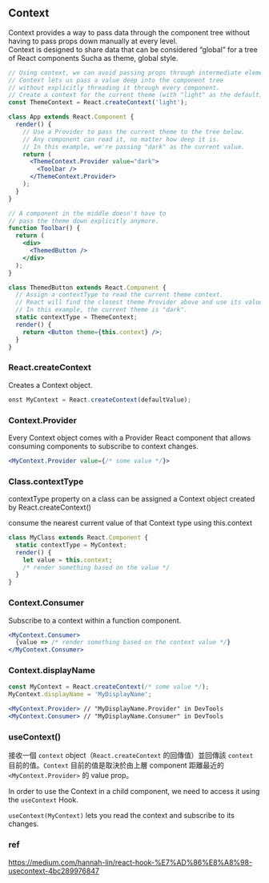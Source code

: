 ## Context 
  Context provides a way to pass data through the component tree without having to pass props down manually at every level. \
  Context is designed to share data that can be considered “global” for a tree of React components Sucha as theme, global style.

```jsx
// Using context, we can avoid passing props through intermediate elements:
// Context lets us pass a value deep into the component tree
// without explicitly threading it through every component.
// Create a context for the current theme (with "light" as the default).
const ThemeContext = React.createContext('light');

class App extends React.Component {
  render() {
    // Use a Provider to pass the current theme to the tree below.
    // Any component can read it, no matter how deep it is.
    // In this example, we're passing "dark" as the current value.
    return (
      <ThemeContext.Provider value="dark">
        <Toolbar />
      </ThemeContext.Provider>
    );
  }
}

// A component in the middle doesn't have to
// pass the theme down explicitly anymore.
function Toolbar() {
  return (
    <div>
      <ThemedButton />
    </div>
  );
}

class ThemedButton extends React.Component {
  // Assign a contextType to read the current theme context.
  // React will find the closest theme Provider above and use its value.
  // In this example, the current theme is "dark".
  static contextType = ThemeContext;
  render() {
    return <Button theme={this.context} />;
  }
}
```

### React.createContext
Creates a Context object.
```jsx
onst MyContext = React.createContext(defaultValue);
```

### Context.Provider
Every Context object comes with a Provider React component that allows consuming components to subscribe to context changes.

```jsx
<MyContext.Provider value={/* some value */}>
```

### Class.contextType
contextType property on a class can be assigned a Context object created by React.createContext()

consume the nearest current value of that Context type using this.context
```jsx
class MyClass extends React.Component {
  static contextType = MyContext;
  render() {
    let value = this.context;
    /* render something based on the value */
  }
}
```

### Context.Consumer
Subscribe to a context within a function component.

```jsx
<MyContext.Consumer>
  {value => /* render something based on the context value */}
</MyContext.Consumer>
```

### Context.displayName
```jsx
const MyContext = React.createContext(/* some value */);
MyContext.displayName = 'MyDisplayName';

<MyContext.Provider> // "MyDisplayName.Provider" in DevTools
<MyContext.Consumer> // "MyDisplayName.Consumer" in DevTools
```


### useContext()
接收一個 `context` object（`React.createContext` 的回傳值）並回傳該 `context` 目前的值。`Context` 目前的值是取決於由上層 component 距離最近的 `<MyContext.Provider>` 的 value prop。

In order to use the Context in a child component, we need to access it using the `useContext` Hook.

`useContext(MyContext)` lets you read the context and subscribe to its changes.

### ref
https://medium.com/hannah-lin/react-hook-%E7%AD%86%E8%A8%98-usecontext-4bc289976847

